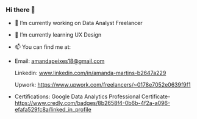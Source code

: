 ### Hi there 👋

- 🔭 I’m currently working on Data Analyst Freelancer
- 🌱 I’m currently learning UX Design
- 📫 You can find me at:
- Email: amandapeixes18@gmail.com

  Linkedin: www.linkedin.com/in/amanda-martins-b2647a229
  
  Upwork: https://www.upwork.com/freelancers/~0178e7052e0639f9f1
 
 - Certifications: Google Data Analytics Professional Certificate- https://www.credly.com/badges/8b2658f4-0b6b-4f2a-a096-efafa529fc8a/linked_in_profile
 
